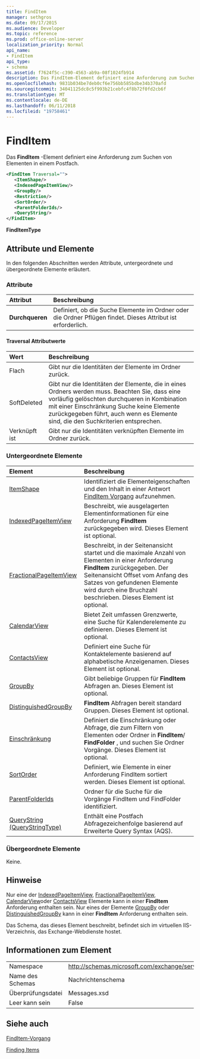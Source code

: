 ```yaml
---
title: FindItem
manager: sethgros
ms.date: 09/17/2015
ms.audience: Developer
ms.topic: reference
ms.prod: office-online-server
localization_priority: Normal
api_name:
- FindItem
api_type:
- schema
ms.assetid: f7624f5c-c390-4563-ab9a-08f1024fb914
description: Das FindItem-Element definiert eine Anforderung zum Suchen von Elementen in einem Postfach.
ms.openlocfilehash: 9831b034be7deb0cf6e756bb585bdbe34b370afd
ms.sourcegitcommit: 34041125dc8c5f993b21cebfc4f8b72f0fd2cb6f
ms.translationtype: MT
ms.contentlocale: de-DE
ms.lasthandoff: 06/11/2018
ms.locfileid: "19758461"
---
```

# <a name="finditem"></a>FindItem

Das **FindItem** -Element definiert eine Anforderung zum Suchen von Elementen in einem Postfach. 
  
```xml
<FindItem Traversal="">
   <ItemShape/>
   <IndexedPageItemView/>
   <GroupBy/>
   <Restriction/>
   <SortOrder/>
   <ParentFolderIds/>
   <QueryString/>
</FindItem>
```

 **FindItemType**
## <a name="attributes-and-elements"></a>Attribute und Elemente

In den folgenden Abschnitten werden Attribute, untergeordnete und übergeordnete Elemente erläutert.
  
### <a name="attributes"></a>Attribute

|**Attribut**|**Beschreibung**|
|:-----|:-----|
|**Durchqueren** <br/> |Definiert, ob die Suche Elemente im Ordner oder die Ordner Pflügen findet. Dieses Attribut ist erforderlich.  <br/> |
   
#### <a name="traversal-attribute-values"></a>Traversal Attributwerte

|**Wert**|**Beschreibung**|
|:-----|:-----|
|Flach  <br/> |Gibt nur die Identitäten der Elemente im Ordner zurück.  <br/> |
|SoftDeleted  <br/> |Gibt nur die Identitäten der Elemente, die in eines Ordners werden muss. Beachten Sie, dass eine vorläufig gelöschten durchqueren in Kombination mit einer Einschränkung Suche keine Elemente zurückgegeben führt, auch wenn es Elemente sind, die den Suchkriterien entsprechen.  <br/> |
|Verknüpft ist  <br/> |Gibt nur die Identitäten verknüpften Elemente im Ordner zurück.  <br/> |
   
### <a name="child-elements"></a>Untergeordnete Elemente

|**Element**|**Beschreibung**|
|:-----|:-----|
|[ItemShape](itemshape.md) <br/> |Identifiziert die Elementeigenschaften und den Inhalt in einer Antwort [FindItem Vorgang](finditem-operation.md) aufzunehmen.  <br/> |
|[IndexedPageItemView](indexedpageitemview.md) <br/> |Beschreibt, wie ausgelagerten Elementinformationen für eine Anforderung **FindItem** zurückgegeben wird. Dieses Element ist optional.  <br/> |
|[FractionalPageItemView](fractionalpageitemview.md) <br/> |Beschreibt, in der Seitenansicht startet und die maximale Anzahl von Elementen in einer Anforderung **FindItem** zurückgegeben. Der Seitenansicht Offset vom Anfang des Satzes von gefundenen Elemente wird durch eine Bruchzahl beschrieben. Dieses Element ist optional.  <br/> |
|[CalendarView](calendarview.md) <br/> |Bietet Zeit umfassen Grenzwerte, eine Suche für Kalenderelemente zu definieren. Dieses Element ist optional.  <br/> |
|[ContactsView](contactsview.md) <br/> |Definiert eine Suche für Kontaktelemente basierend auf alphabetische Anzeigenamen. Dieses Element ist optional.  <br/> |
|[GroupBy](groupby.md) <br/> |Gibt beliebige Gruppen für **FindItem** Abfragen an. Dieses Element ist optional.  <br/> |
|[DistinguishedGroupBy](distinguishedgroupby.md) <br/> |**FindItem** Abfragen bereit standard Gruppen. Dieses Element ist optional.  <br/> |
|[Einschränkung](restriction.md) <br/> |Definiert die Einschränkung oder Abfrage, die zum Filtern von Elementen oder Ordner in **FindItem**/ **FindFolder** , und suchen Sie Ordner Vorgänge. Dieses Element ist optional.  <br/> |
|[SortOrder](sortorder.md) <br/> |Definiert, wie Elemente in einer Anforderung FindItem sortiert werden. Dieses Element ist optional.  <br/> |
|[ParentFolderIds](parentfolderids.md) <br/> |Ordner für die Suche für die Vorgänge FindItem und FindFolder identifiziert.  <br/> |
|[QueryString (QueryStringType)](querystring-querystringtype.md) <br/> |Enthält eine Postfach Abfragezeichenfolge basierend auf Erweiterte Query Syntax (AQS).  <br/> |
   
### <a name="parent-elements"></a>Übergeordnete Elemente

Keine.
  
## <a name="remarks"></a>Hinweise

Nur eine der [IndexedPageItemView](indexedpageitemview.md), [FractionalPageItemView](fractionalpageitemview.md), [CalendarView](calendarview.md)oder [ContactsView](contactsview.md) Elemente kann in einer **FindItem** Anforderung enthalten sein. Nur eines der Elemente [GroupBy](groupby.md) oder [DistinguishedGroupBy](distinguishedgroupby.md) kann in einer **FindItem** Anforderung enthalten sein. 
  
Das Schema, das dieses Element beschreibt, befindet sich im virtuellen IIS-Verzeichnis, das Exchange-Webdienste hostet.
  
## <a name="element-information"></a>Informationen zum Element

|||
|:-----|:-----|
|Namespace  <br/> |http://schemas.microsoft.com/exchange/services/2006/messages  <br/> |
|Name des Schemas  <br/> |Nachrichtenschema  <br/> |
|Überprüfungsdatei  <br/> |Messages.xsd  <br/> |
|Leer kann sein  <br/> |False  <br/> |
   
## <a name="see-also"></a>Siehe auch



[FindItem-Vorgang](finditem-operation.md)


[Finding Items](http://msdn.microsoft.com/library/63af1f9c-464b-4fca-9ae3-3d60f24ca93c%28Office.15%29.aspx)

